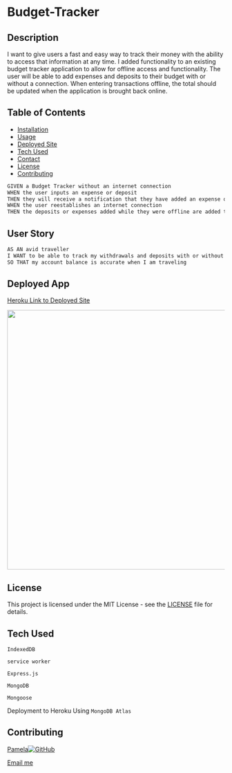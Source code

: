 # Budget-Tracker


## Description

I want to give users a fast and easy way to track their money with the ability to access that information at any time. I added functionality to an existing budget tracker application to allow for offline access and functionality. The user will be able to add expenses and deposits to their budget with or without a connection. When entering transactions offline, the total should be updated when the application is brought back online.



## Table of Contents

- [Installation](#installation)
- [Usage](#usage)
- [Deployed Site](#deployed-site)
- [Tech Used](#tech-used)
- [Contact](#contact)
- [License](#license)
- [Contributing](#contributing)


```md
GIVEN a Budget Tracker without an internet connection
WHEN the user inputs an expense or deposit
THEN they will receive a notification that they have added an expense or deposit
WHEN the user reestablishes an internet connection
THEN the deposits or expenses added while they were offline are added to their transaction history and their totals are updated
```


## User Story

```md
AS AN avid traveller
I WANT to be able to track my withdrawals and deposits with or without a data/internet connection
SO THAT my account balance is accurate when I am traveling 
```


## Deployed App

[Heroku Link to Deployed Site](https://polar-hollows-87169.herokuapp.com/)

<img src="https://user-images.githubusercontent.com/87335354/144963500-5c027b52-573e-4349-aab0-b90f0d4c68ed.png" width="600">


## License

This project is licensed under the MIT License - see the [LICENSE](LICENSE) file for details.

## Tech Used

`IndexedDB`

`service worker`

`Express.js`

`MongoDB`

`Mongoose`

Deployment to Heroku Using `MongoDB Atlas`


## Contributing 

[Pamela](https://github.com/pamelac21)[![GitHub](https://img.shields.io/badge/--181717?logo=github&logoColor=ffffff)](https://github.com/)

[Email me](pamelac021@gmail.com)
